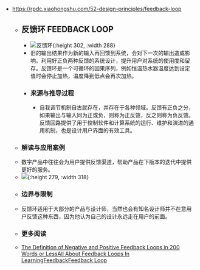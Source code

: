 - https://rpdc.xiaohongshu.com/52-design-principles/feedback-loop
	- ## **反馈环 FEEDBACK LOOP**
		- ![反馈环](https://picasso-static.xiaohongshu.com/fe-platform/5e029fa374bbbc1aafad0425b6a6e271e3357737.gif){:height 302, :width 288}
		- 旧的输出结果作为新的输入再回馈到系统，会对下一次的输出造成影响。利用好正负两种反馈的系统设计，提升用户对系统的使用度和留存。反馈环是一个可循环的因果序列，例如恒温热水器温度达到设定值时会停止加热，温度降到低点会再次加热。
		- ### 来源与推导过程
			- 自我调节机制自古就存在，并存在于各种领域。反馈有正负之分，如果输出与输入同为正或负，则称为正反馈，反之则称为负反馈。反馈回路提供了用于控制软件和计算系统的运行、维护和演进的通用机制，也是设计用户界面的有效工具。
	- ### 解读与应用案例
	- 数字产品中往往会为用户提供反馈渠道，帮助产品在下版本的迭代中提供更好的服务。
	- ![](https://picasso-static.xiaohongshu.com/fe-platform/6f21c9089cbc2e03625d8b00fb4e60a0d7b23b45.png){:height 279, :width 318}
	- ### 边界与限制
	- 反馈环适用于大部分的产品与设计师，当然也会有知名设计师并不在意用户反馈这种东西，因为他认为自己的设计永远走在用户的前面。
	- ### 更多阅读
	- [The Definition of Negative and Positive Feedback Loops in 200 Words or Less](https://blog.hubspot.com/marketing/feedback-loop)[All About Feedback Loops In Learning](https://www.teachthought.com/learning/what-is-a-feedback-loop-for-learning/)[Feedback](https://en.wikipedia.org/wiki/Feedback)[Feedback Loop](https://searchitchannel.techtarget.com/definition/feedback-loop)